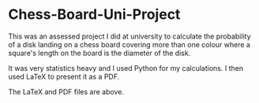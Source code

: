 # Chess-Board-Uni-Project

This was an assessed project I did at university to calculate the probability of a disk landing on a chess board covering more than one colour where a square's length on the board is the diameter of the disk.

It was very statistics heavy and I used Python for my calculations. I then used LaTeX to present it as a PDF.

The LaTeX and PDF files are above.
